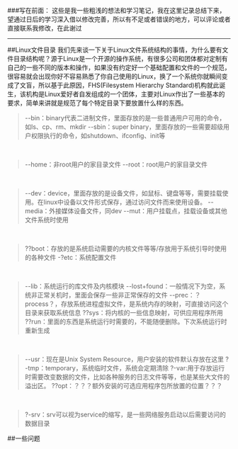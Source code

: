 ###写在前面：
这些是我一些粗浅的想法和学习笔记，我在这里记录总结下来，望通过日后的学习深入借以修改完善，所以有不足或者错误的地方，可以评论或者直接联系我修改，在此谢过
***************
##Linux文件目录
我们先来谈一下关于Linux文件系统结构的事情，为什么要有文件目录结构呢？源于Linux是一个开源的操作系统，有很多公司和团体都对定制有自己的一些不同的版本和操作，如果没有约定好一个基础配置和文件的一个规范，很容易就会出现你好不容易熟悉了你自己使用的Linux，换了一个系统你就瞬间变成了文盲，所以基于此原因，FHS(Filesystem Hierarchy Standard)机构就此诞生，该机构是Linux爱好者自发组成的一个团体，主要对Linux作出了一些基本的要求，简单来讲就是规范了每个特定目录下要放置什么样的东西。

>--bin：binary代表二进制文件，里面存放的是一些普通用户可用的命令，如ls、cp、rm、mkdir
>--sbin：super binary，里面存放的一些需要超级用户权限执行的命令，如shutdown、ifconfig、init等

&nbsp;
>--home：非root用户的家目录文件
>--root：root用户的家目录文件

&nbsp;
>--dev：device，里面存放的是设备文件，如鼠标、键盘等等，需要挂载使用。在linux中设备以文件形式保存，通过访问文件而来使用设备。
>--media：外接媒体设备文件，同dev
>--mut：用户挂载点，挂载设备或其他文件系统时使用

&nbsp;
>??boot：存放的是系统启动需要的内核文件等等/存放用于系统引导时使用的各种文件
>-?etc：系统配置文件

&nbsp;
>--lib：系统运行的库文件及内核模块
>--lost+found：一般情况下为空，系统非正常关机时，里面会保存一些非正常保存的文件
>--prec：？process？，存放系统进程虚拟文件，是系统内存的映射，可直接访问这个目录来获取系统信息
>??sys：将内核的一些信息映射，可供应用程序所用
>??run：里面的东西是系统运行时需要的，不能随便删除。下次系统运行时重新生成

&nbsp;
>--usr：现在是Unix System Resource，用户安装的软件默认存放在这里
>?-tmp：temporary，系统临时文件，系统会定期清除
>?-var:用于存放运行时需要改变数据的文件，比如各种服务的日志文件等等，也是某些大文件的溢出区。
>??opt：？？？额外安装的可选应用程序包所放置的位置？？？

&nbsp;
>?-srv：srv可以视为service的缩写，是一些网络服务启动以后需要访问的数据目录


##一些问题